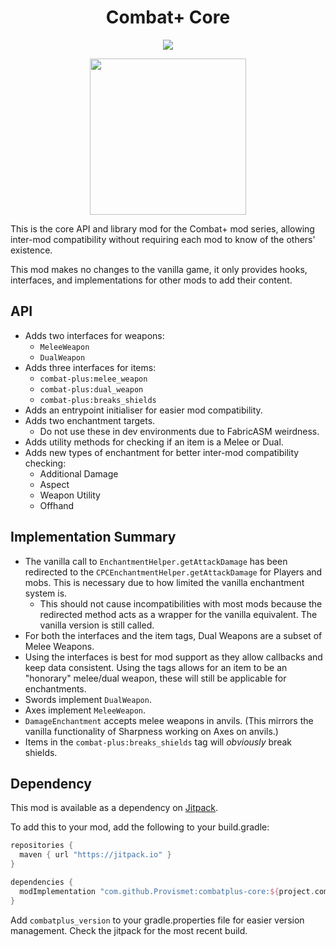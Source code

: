 <div align="center">

# Combat+ Core
[![](https://img.shields.io/jitpack/version/com.github.Provismet/combatplus-core?style=flat-square&logo=jitpack&color=F6F6F6)](https://jitpack.io/#Provismet/combatplus-core)

<img src="https://github.com/Provismet/CombatPlus-Core/assets/17149901/d7ee8c04-1769-4873-b5a4-8fa23ed26a30" width=250px>

</div>

This is the core API and library mod for the Combat+ mod series, allowing inter-mod compatibility without requiring each mod to know of the others' existence.

This mod makes no changes to the vanilla game, it only provides hooks, interfaces, and implementations for other mods to add their content.

## API
- Adds two interfaces for weapons:
  - `MeleeWeapon`
  - `DualWeapon`
- Adds three interfaces for items:
  - `combat-plus:melee_weapon`
  - `combat-plus:dual_weapon`
  - `combat-plus:breaks_shields`
- Adds an entrypoint initialiser for easier mod compatibility.
- Adds two enchantment targets.
  - Do not use these in dev environments due to FabricASM weirdness.
- Adds utility methods for checking if an item is a Melee or Dual.
- Adds new types of enchantment for better inter-mod compatibility checking:
  - Additional Damage
  - Aspect
  - Weapon Utility
  - Offhand

## Implementation Summary
- The vanilla call to `EnchantmentHelper.getAttackDamage` has been redirected to the `CPCEnchantmentHelper.getAttackDamage` for Players and mobs. This is necessary due to how limited the vanilla enchantment system is.
  - This should not cause incompatibilities with most mods because the redirected method acts as a wrapper for the vanilla equivalent. The vanilla version is still called.
- For both the interfaces and the item tags, Dual Weapons are a subset of Melee Weapons.
- Using the interfaces is best for mod support as they allow callbacks and keep data consistent. Using the tags allows for an item to be an "honorary" melee/dual weapon, these will still be applicable for enchantments.
- Swords implement `DualWeapon`.
- Axes implement `MeleeWeapon`.
- `DamageEnchantment` accepts melee weapons in anvils. (This mirrors the vanilla functionality of Sharpness working on Axes on anvils.)
- Items in the `combat-plus:breaks_shields` tag will _obviously_ break shields.

## Dependency
This mod is available as a dependency on [Jitpack](https://jitpack.io/#Provismet/combatplus-core).

To add this to your mod, add the following to your build.gradle:
```gradle
repositories {
  maven { url "https://jitpack.io" }
}
```

```gradle
dependencies {
  modImplementation "com.github.Provismet:combatplus-core:${project.combatplus_version}"
}
```

Add `combatplus_version` to your gradle.properties file for easier version management. Check the jitpack for the most recent build.
